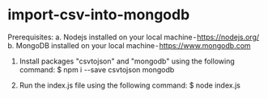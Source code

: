 # import-csv-into-mongodb

Prerequisites:
a. Nodejs installed on your local machine - https://nodejs.org/
b. MongoDB installed on your local machine - https://www.mongodb.com

1. Install packages "csvtojson" and "mongodb" using the following command:
    $ npm i --save csvtojson mongodb

2. Run the index.js file using the following command:
    $ node index.js
